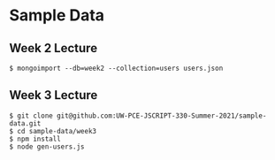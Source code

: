 # Sample Data

## Week 2 Lecture

`$ mongoimport --db=week2 --collection=users users.json`

## Week 3 Lecture

```
$ git clone git@github.com:UW-PCE-JSCRIPT-330-Summer-2021/sample-data.git
$ cd sample-data/week3
$ npm install
$ node gen-users.js
```

